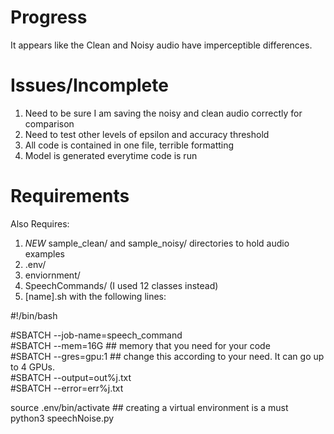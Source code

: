 # Progress  
It appears like the Clean and Noisy audio have imperceptible differences.  

# Issues/Incomplete  
1) Need to be sure I am saving the noisy and clean audio correctly for comparison
2) Need to test other levels of epsilon and accuracy threshold
3) All code is contained in one file, terrible formatting
4) Model is generated everytime code is run



# Requirements
Also Requires:

1) *NEW* sample_clean/ and sample_noisy/ directories to hold audio examples
2) .env/
3) enviornment/
4) SpeechCommands/ (I used 12 classes instead)
5) [name].sh with the following lines:

#!/bin/bash  
 
#SBATCH --job-name=speech_command  
#SBATCH --mem=16G ## memory that you need for your code  
#SBATCH --gres=gpu:1 ## change this according to your need. It can go up to 4 GPUs.  
#SBATCH --output=out%j.txt  
#SBATCH --error=err%j.txt  
 
source .env/bin/activate ## creating a virtual environment is a must  
python3 speechNoise.py

